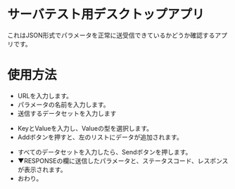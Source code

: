 # サーバテスト用デスクトップアプリ

これはJSON形式でパラメータを正常に送受信できているかどうか確認するアプリです。

# 使用方法
* URLを入力します。
* パラメータの名前を入力します。
* 送信するデータセットを入力します
 + KeyとValueを入力し、Valueの型を選択します。
 + Addボタンを押すと、左のリストにデータが追加されます。 
* すべてのデータセットを入力したら、Sendボタンを押します。
* ▼RESPONSEの欄に送信したパラメータと、ステータスコード、レスポンスが表示されます。
* おわり。
